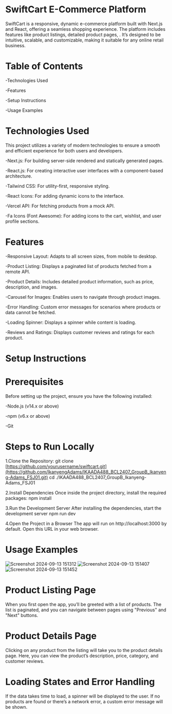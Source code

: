 # SwiftCart E-Commerce Platform

SwiftCart is a responsive, dynamic e-commerce platform built with Next.js and React, offering a seamless shopping experience. The platform includes features like product listings, detailed product pages, . It’s designed to be intuitive, scalable, and customizable, making it suitable for any online retail business.

# Table of Contents
-Technologies Used

-Features

-Setup Instructions

-Usage Examples

# Technologies Used
This project utilizes a variety of modern technologies to ensure a smooth and efficient experience for both users and developers.

-Next.js: For building server-side rendered and statically generated pages.

-React.js: For creating interactive user interfaces with a component-based architecture.

-Tailwind CSS: For utility-first, responsive styling.

-React Icons: For adding dynamic icons to the interface.

-Vercel API: For fetching products from a mock API.

-Fa Icons (Font Awesome): For adding icons to the cart, wishlist, and user profile sections.

# Features
-Responsive Layout: Adapts to all screen sizes, from mobile to desktop.

-Product Listing: Displays a paginated list of products fetched from a remote API.

-Product Details: Includes detailed product information, such as price, description, and images.

-Carousel for Images: Enables users to navigate through product images.

-Error Handling: Custom error messages for scenarios where products or data cannot be fetched.

-Loading Spinner: Displays a spinner while content is loading.

-Reviews and Ratings: Displays customer reviews and ratings for each product.

# Setup Instructions
# Prerequisites
Before setting up the project, ensure you have the following installed:

-Node.js (v14.x or above)

-npm (v6.x or above)

-Git

# Steps to Run Locally
1.Clone the Repository:
  git clone [https://github.com/yourusername/swiftcart.git](https://github.com/IkanyengAdams/IKAADA488_BCL2407_GroupB_Ikanyeng-Adams_FSJ01.git)
  cd ./IKAADA488_BCL2407_GroupB_Ikanyeng-Adams_FSJ01
  
2.Install Dependencies Once inside the project directory, install the required packages:
  npm install
  
3.Run the Development Server After installing the dependencies, start the development server
  npm run dev
  
4.Open the Project in a Browser The app will run on http://localhost:3000 by default. Open this 
  URL in your web browser.

# Usage Examples
![Screenshot 2024-09-13 151312](https://github.com/user-attachments/assets/6c89d5cf-09cb-4b86-9455-3845ae95bd3c)
![Screenshot 2024-09-13 151407](https://github.com/user-attachments/assets/2af947c7-7008-45ae-8e3c-9c8d2169466f)
![Screenshot 2024-09-13 151452](https://github.com/user-attachments/assets/f7b6259d-e5b7-4b07-a4a9-dc48f6e4db9e)
# Product Listing Page
  When you first open the app, you’ll be greeted with a list of products. The list is 
  paginated, and you can navigate between pages using "Previous" and "Next" buttons.
  
# Product Details Page
  Clicking on any product from the listing will take you to the product details page. Here, you 
  can view the product’s description, price, category, and customer reviews.

# Loading States and Error Handling
  If the data takes time to load, a spinner will be displayed to the user. If no products are 
  found or there’s a network error, a custom error message will be shown.
